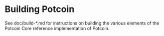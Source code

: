 Building Potcoin
================

See doc/build-*.md for instructions on building the various
elements of the Potcoin Core reference implementation of Potcoin.
